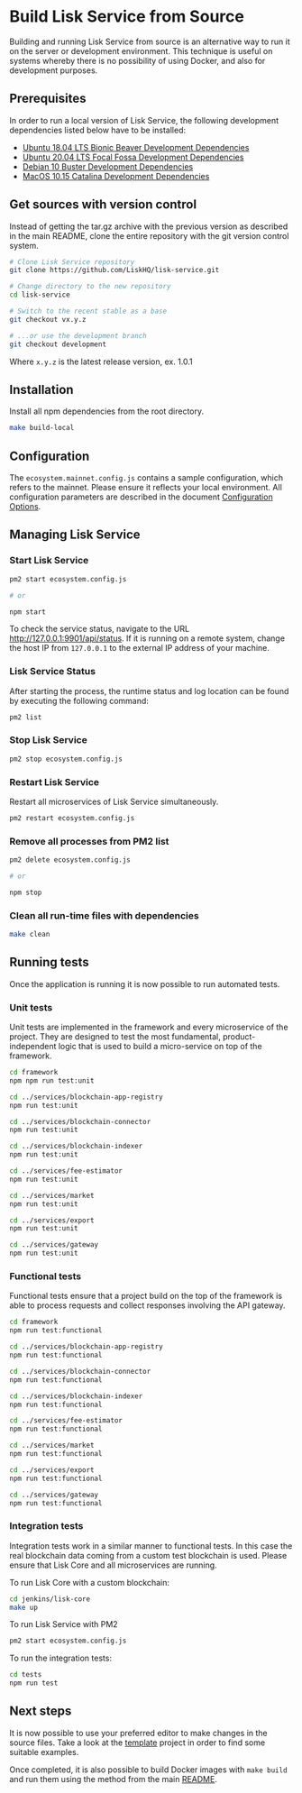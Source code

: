 # Build Lisk Service from Source

Building and running Lisk Service from source is an alternative way to run it on the server or development environment. This technique is useful on systems whereby there is no possibility of using Docker, and also for development purposes.

## Prerequisites

In order to run a local version of Lisk Service, the following development dependencies listed below have to be installed:

- [Ubuntu 18.04 LTS Bionic Beaver Development Dependencies](./prerequisites_development_ubuntu.md)
- [Ubuntu 20.04 LTS Focal Fossa Development Dependencies](./prerequisites_development_ubuntu.md)
- [Debian 10 Buster Development Dependencies](./prerequisites_development_debian.md)
- [MacOS 10.15 Catalina Development Dependencies](./prerequisites_development_macos.md)

## Get sources with version control

Instead of getting the tar.gz archive with the previous version as described in the main README, clone the entire repository with the git version control system.

```bash
# Clone Lisk Service repository
git clone https://github.com/LiskHQ/lisk-service.git

# Change directory to the new repository
cd lisk-service

# Switch to the recent stable as a base
git checkout vx.y.z

# ...or use the development branch
git checkout development
```

Where `x.y.z` is the latest release version, ex. 1.0.1


## Installation

Install all npm dependencies from the root directory.

```bash
make build-local
```

## Configuration

The `ecosystem.mainnet.config.js` contains a sample configuration, which refers to the mainnet. Please ensure it reflects your local environment. All configuration parameters are described in the document [Configuration Options](./config_options.md).

## Managing Lisk Service

### Start Lisk Service

```bash
pm2 start ecosystem.config.js

# or

npm start
```

To check the service status, navigate to the URL <http://127.0.0.1:9901/api/status>. If it is running on a remote system, change the host IP from `127.0.0.1` to the external IP address of your machine.

### Lisk Service Status

After starting the process, the runtime status and log location can be found by executing the following command:
```bash
pm2 list
```

### Stop Lisk Service

```bash
pm2 stop ecosystem.config.js
```

### Restart Lisk Service

Restart all microservices of Lisk Service simultaneously.

```bash
pm2 restart ecosystem.config.js
```

### Remove all processes from PM2 list

```bash
pm2 delete ecosystem.config.js

# or

npm stop
```

### Clean all run-time files with dependencies

```bash
make clean
```

## Running tests

Once the application is running it is now possible to run automated tests.

### Unit tests 

Unit tests are implemented in the framework and every microservice of the project. They are designed to test the most fundamental, product-independent logic that is used to build a micro-service on top of the framework.

```bash
cd framework
npm npm run test:unit

cd ../services/blockchain-app-registry
npm run test:unit

cd ../services/blockchain-connector
npm run test:unit

cd ../services/blockchain-indexer
npm run test:unit

cd ../services/fee-estimator
npm run test:unit

cd ../services/market
npm run test:unit

cd ../services/export
npm run test:unit

cd ../services/gateway
npm run test:unit
```

### Functional tests

Functional tests ensure that a project build on the top of the framework is able to process requests and collect responses involving the API gateway.

```bash
cd framework
npm run test:functional

cd ../services/blockchain-app-registry
npm run test:functional

cd ../services/blockchain-connector
npm run test:functional

cd ../services/blockchain-indexer
npm run test:functional

cd ../services/fee-estimator
npm run test:functional

cd ../services/market
npm run test:functional

cd ../services/export
npm run test:functional

cd ../services/gateway
npm run test:functional
```

### Integration tests

Integration tests work in a similar manner to functional tests. In this case the real blockchain data coming from a custom test blockchain is used. Please ensure that Lisk Core and all microservices are running.

To run Lisk Core with a custom blockchain:
```bash
cd jenkins/lisk-core
make up
```

To run Lisk Service with PM2
```bash
pm2 start ecosystem.config.js
```

To run the integration tests:
```bash
cd tests
npm run test
```

## Next steps

It is now possible to use your preferred editor to make changes in the source files. Take a look at the [template](../services/template) project in order to find some suitable examples.

Once completed, it is also possible to build Docker images with `make build` and run them using the method from the main [README](../README.md).
